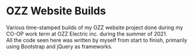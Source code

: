 # OZZ Website Builds
Various time-stamped builds of my OZZ website project done during my CO-OP work term at OZZ Electric inc. during the summer of 2021.
<br/> All the code seen here was written by myself from start to finish, primarily using Bootstrap and jQuery as frameworks.
